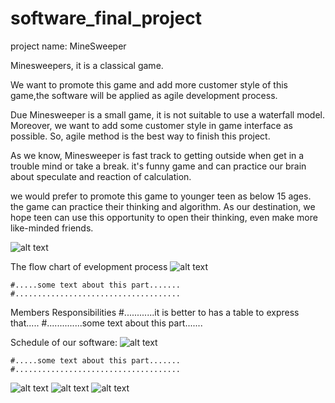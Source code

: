 # software_final_project

project name: MineSweeper 
 

Minesweepers, it is a classical game. 

We want to promote this game and add more customer style of this game,the software will be applied as agile development process. 

Due Minesweeper is a small game, it is not suitable to use a waterfall model. Moreover, we want to add some customer style in game interface as possible. So, agile method is the best way to finish this project. 

As we know, Minesweeper is fast track to getting outside when get in a trouble mind or take a break. it's funny game and can practice our brain about speculate and reaction of calculation. 

we would prefer to promote this game to younger teen as below 15 ages. the game can practice their thinking and algorithm. As our destination, we hope teen can use this opportunity to open their thinking, even make more like-minded friends.  

 ![alt text](https://user-images.githubusercontent.com/41785232/113291359-820e9980-9325-11eb-89fd-81527d2c2105.png)
 
 
 The flow chart of evelopment process
 ![alt text](https://user-images.githubusercontent.com/41785232/113278579-ad3cbd00-9314-11eb-9ad6-24b1b03c718d.png)
    
    #.....some text about this part.......
    #.....................................
 
  Members Responsibilities
  #............it is better to has a table to express that.....
  #..............some text about this part.......
 
 
  Schedule of our software:
  ![alt text](https://user-images.githubusercontent.com/41785232/113278930-191f2580-9315-11eb-867c-a2380e7bf04b.png)
 
    #.....some text about this part.......
    #.....................................
  
  
 
 
 
 
  ![alt text]()
  ![alt text]()
  ![alt text]()

 


 

  

